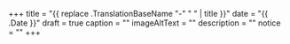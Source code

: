 +++
title = "{{ replace .TranslationBaseName "-" " " | title }}"
date = "{{ .Date }}"
draft = true
caption = ""
imageAltText = ""
description = ""
notice = ""
+++

